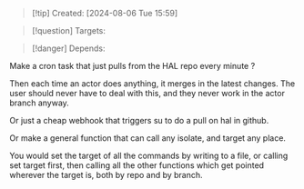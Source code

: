 
>[!tip] Created: [2024-08-06 Tue 15:59]

>[!question] Targets: 

>[!danger] Depends: 

Make a cron task that just pulls from the HAL repo every minute ?

Then each time an actor does anything, it merges in the latest changes.  The user should never have to deal with this, and they never work in the actor branch anyway.

Or just a cheap webhook that triggers su to do a pull on hal in github.

Or make a general function that can call any isolate, and target any place.

You would set the target of all the commands by writing to a file, or calling set target first, then calling all the other functions which get pointed wherever the target is, both by repo and by branch.